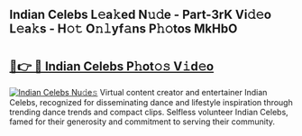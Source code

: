 ## Indian Celebs L𝚎a𝚔ed N𝚞𝚍e - Part-3rK Vi𝚍𝚎o L𝚎a𝚔s - H𝚘𝚝 O𝚗𝚕yf𝚊ns P𝚑𝚘tos MkHbO

# <h2><a href="http://kfc324.oniu.top/?m=Indian+Celebs">🔗👉 🔴 Indian Celebs P𝚑ot𝚘𝚜 V𝚒d𝚎o</a></h2>

[![Indian Celebs Nu𝚍e𝚜](https://i.imgur.com/0qMVB7G.gif)](http://kfc324.oniu.top/?m=Indian+Celebs)
Virtual content creator and entertainer Indian Celebs, recognized for disseminating dance and lifestyle inspiration through trending dance trends and compact clips. Selfless volunteer Indian Celebs, famed for their generosity and commitment to serving their community.  
